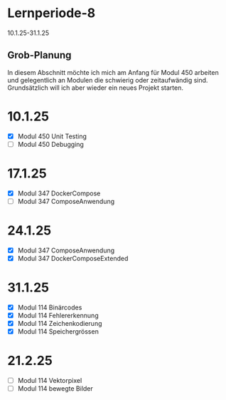 # Lernperiode-8
10.1.25-31.1.25

## Grob-Planung

In diesem Abschnitt möchte ich mich am Anfang für Modul 450 arbeiten und gelegentlich an Modulen die schwierig oder zeitaufwändig sind. Grundsätzlich will ich aber wieder ein neues Projekt starten. 

# 10.1.25
- [x] Modul 450 Unit Testing
- [ ] Modul 450 Debugging

# 17.1.25
- [x] Modul 347 DockerCompose
- [ ] Modul 347 ComposeAnwendung

# 24.1.25
- [x] Modul 347 ComposeAnwendung
- [x] Modul 347 DockerComposeExtended

# 31.1.25
- [x] Modul 114 Binärcodes
- [x] Modul 114 Fehlererkennung
- [x] Modul 114 Zeichenkodierung
- [x] Modul 114 Speichergrössen

# 21.2.25
- [ ] Modul 114 Vektorpixel
- [ ] Modul 114 bewegte Bilder
